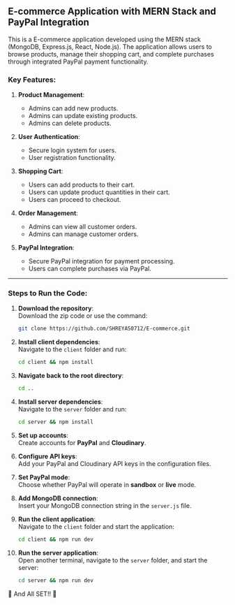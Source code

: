## E-commerce Application with MERN Stack and PayPal Integration
This is a E-commerce application developed using the MERN stack (MongoDB, Express.js, React, Node.js). The application allows users to browse products, manage their shopping cart, and complete purchases through integrated PayPal payment functionality.


### Key Features:

1. **Product Management**:  
   - Admins can add new products.  
   - Admins can update existing products.  
   - Admins can delete products.

2. **User Authentication**:  
   - Secure login system for users.  
   - User registration functionality.  

3. **Shopping Cart**:  
   - Users can add products to their cart.  
   - Users can update product quantities in their cart.  
   - Users can proceed to checkout.

4. **Order Management**:  
   - Admins can view all customer orders.  
   - Admins can manage customer orders.

5. **PayPal Integration**:  
   - Secure PayPal integration for payment processing.  
   - Users can complete purchases via PayPal.

---

### Steps to Run the Code:

1. **Download the repository**:  
   Download the zip code or use the command:  
   ```bash
   git clone https://github.com/SHREYAS0712/E-commerce.git
   ```

2. **Install client dependencies**:  
   Navigate to the `client` folder and run:  
   ```bash
   cd client && npm install
   ```

3. **Navigate back to the root directory**:  
   ```bash
   cd ..
   ```

4. **Install server dependencies**:  
   Navigate to the `server` folder and run:  
   ```bash
   cd server && npm install
   ```

5. **Set up accounts**:  
   Create accounts for **PayPal** and **Cloudinary**.

6. **Configure API keys**:  
   Add your PayPal and Cloudinary API keys in the configuration files.

7. **Set PayPal mode**:  
   Choose whether PayPal will operate in **sandbox** or **live** mode.

8. **Add MongoDB connection**:  
   Insert your MongoDB connection string in the `server.js` file.

9. **Run the client application**:  
   Navigate to the `client` folder and start the application:  
   ```bash
   cd client && npm run dev
   ```

10. **Run the server application**:  
    Open another terminal, navigate to the `server` folder, and start the server:  
    ```bash
    cd server && npm run dev
    ```


🎉 And All SET!! 🚀
